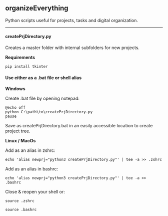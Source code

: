 ## organizeEverything

Python scripts useful for projects, tasks and digital organization.

---



#### createPrjDirectory.py

Creates a master folder with internal subfolders for new projects.

**Requirements**

```
pip install tkinter
```


#### Use either as a .bat file or shell alias

**Windows**

Create .bat file by opening notepad:
```
@echo off 
python C:\path\to\createPrjDirectory.py
pause
```

Save as createPrjDirectory.bat in an easily accessible location to create project tree.


**Linux / MacOs**

Add as an alias in zshrc:

```
echo 'alias newprj="python3 createPrjDirectory.py"' | tee -a >> .zshrc
```

Add as an alias in bashrc:

```
echo 'alias newprj="python3 createPrjDirectory.py"' | tee -a >> .bashrc
```

Close & reopen your shell or:

```
source .zshrc
```

```
source .bashrc
```
